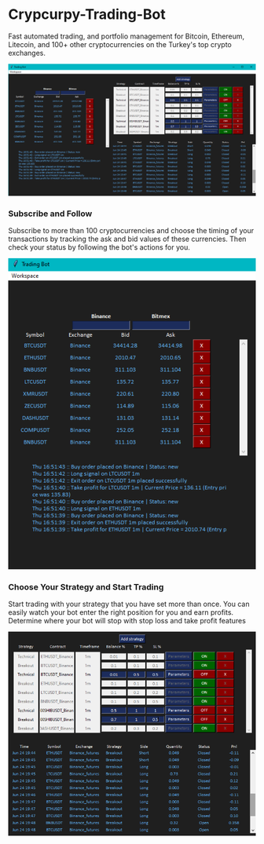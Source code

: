 # Crypcurpy-Trading-Bot

Fast automated trading, and portfolio management for Bitcoin, Ethereum, Litecoin, 
and 100+ other cryptocurrencies on the Turkey's top crypto exchanges. 

![alt text](https://github.com/irembulut/Crypcurpy-Trading-Bot/blob/main/images/tradeingbot.png)

<!-- wp:heading {"level":5} -->
<h3>Subscribe and Follow</h3>
<!-- /wp:heading -->

<!-- wp:paragraph -->
<p>Subscribe to more than 100 cryptocurrencies and choose the timing of your transactions 
  by tracking the ask and bid values of these currencies. Then check your status by following the bot's actions for you.</p>
<!-- /wp:paragraph -->

![alt text](https://github.com/irembulut/Crypcurpy-Trading-Bot/blob/main/images/firstpart.png)

<!-- wp:heading {"level":5} -->
<h3>Choose Your Strategy and Start Trading</h3>
<!-- /wp:heading -->

<!-- wp:paragraph -->
<p>Start trading with your strategy that you have set more than once. You can easily watch your bot enter the right position 
  for you and earn profits. Determine where your bot will stop with stop loss and take profit features</p>
<!-- /wp:paragraph -->

![alt text](https://github.com/irembulut/Crypcurpy-Trading-Bot/blob/main/images/secondpart.png)



